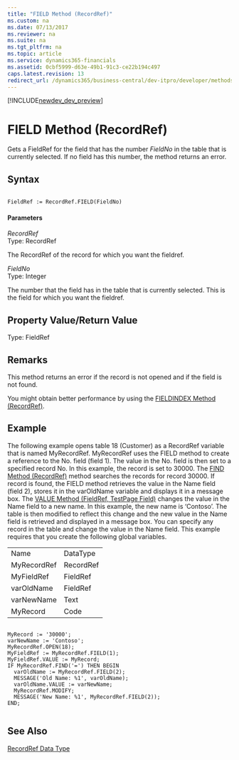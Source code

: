 ```yaml
---
title: "FIELD Method (RecordRef)"
ms.custom: na
ms.date: 07/13/2017
ms.reviewer: na
ms.suite: na
ms.tgt_pltfrm: na
ms.topic: article
ms.service: dynamics365-financials
ms.assetid: 0cbf5999-d63e-49b1-91c3-ce22b194c497
caps.latest.revision: 13
redirect_url: /dynamics365/business-central/dev-itpro/developer/methods/devenv-al-method-reference
---
```


[!INCLUDE[newdev_dev_preview](../includes/newdev_dev_preview.md)]

# FIELD Method (RecordRef)
Gets a FieldRef for the field that has the number *FieldNo* in the table that is currently selected. If no field has this number, the method returns an error.  
  
## Syntax  
  
```  
  
FieldRef := RecordRef.FIELD(FieldNo)  
```  
  
#### Parameters  
 *RecordRef*  
 Type: RecordRef  
  
 The RecordRef of the record for which you want the fieldref.  
  
 *FieldNo*  
 Type: Integer  
  
 The number that the field has in the table that is currently selected. This is the field for which you want the fieldref.  
  
## Property Value/Return Value  
 Type: FieldRef  
  
## Remarks  
 This method returns an error if the record is not opened and if the field is not found.  
  
 You might obtain better performance by using the [FIELDINDEX Method \(RecordRef\)](devenv-FIELDINDEX-Method-RecordRef.md).  
  
## Example  
 The following example opens table 18 \(Customer\) as a RecordRef variable that is named MyRecordRef. MyRecordRef uses the FIELD method to create a reference to the No. field \(field 1\). The value in the No. field is then set to a specified record No. In this example, the record is set to 30000. The [FIND Method \(RecordRef\)](devenv-FIND-Method-RecordRef.md) method searches the records for record 30000. If record is found, the FIELD method retrieves the value in the Name field \(field 2\), stores it in the varOldName variable and displays it in a message box. The [VALUE Method \(FieldRef, TestPage Field\)](devenv-VALUE-Method-FieldRef-TestPage-Field.md) changes the value in the Name field to a new name. In this example, the new name is ‘Contoso’. The table is then modified to reflect this change and the new value in the Name field is retrieved and displayed in a message box. You can specify any record in the table and change the value in the Name field. This example requires that you create the following global variables.  
  
|||  
|-|-|  
|Name|DataType|  
|MyRecordRef|RecordRef|  
|MyFieldRef|FieldRef|  
|varOldName|FieldRef|  
|varNewName|Text|  
|MyRecord|Code|  
  
```  
  
MyRecord := '30000';  
varNewName := 'Contoso';  
MyRecordRef.OPEN(18);  
MyFieldRef := MyRecordRef.FIELD(1);  
MyFieldRef.VALUE := MyRecord;  
IF MyRecordRef.FIND('=') THEN BEGIN  
  varOldName := MyRecordRef.FIELD(2);  
  MESSAGE('Old Name: %1', varOldName);  
  varOldName.VALUE := varNewName;  
  MyRecordRef.MODIFY;    
  MESSAGE('New Name: %1', MyRecordRef.FIELD(2));  
END;  
  
```  
  
## See Also  
 [RecordRef Data Type](../datatypes/devenv-RecordRef-Data-Type.md)